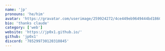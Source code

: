 ```yaml
---
name: 'jp'
pronouns: 'he/him'
avatar: 'https://gravatar.com/userimage/259924272/4ce449eb9649444bd18604631a63e2b4.jpeg?size=256'
bio: 'thanks claude'
category: ['web']
website: 'https://jp0x1.github.io/'
github: 'jp0x1'
discord: '785299730120310845'
---
```

